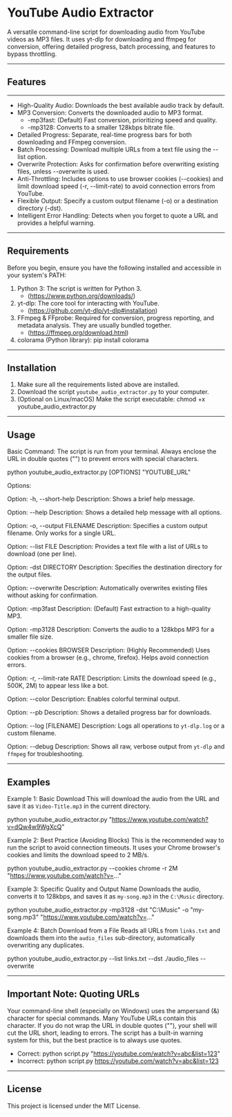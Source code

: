 # YouTube Audio Extractor


A versatile command-line script for downloading audio from YouTube videos as MP3 files. It uses yt-dlp for downloading and ffmpeg for conversion, offering detailed progress, batch processing, and features to bypass throttling.

----------------
## Features
----------------

- High-Quality Audio: Downloads the best available audio track by default.
- MP3 Conversion: Converts the downloaded audio to MP3 format.
  - -mp3fast: (Default) Fast conversion, prioritizing speed and quality.
  - -mp3128: Converts to a smaller 128kbps bitrate file.
- Detailed Progress: Separate, real-time progress bars for both downloading and FFmpeg conversion.
- Batch Processing: Download multiple URLs from a text file using the --list option.
- Overwrite Protection: Asks for confirmation before overwriting existing files, unless --overwrite is used.
- Anti-Throttling: Includes options to use browser cookies (--cookies) and limit download speed (-r, --limit-rate) to avoid connection errors from YouTube.
- Flexible Output: Specify a custom output filename (-o) or a destination directory (-dst).
- Intelligent Error Handling: Detects when you forget to quote a URL and provides a helpful warning.

----------------
Requirements
----------------

Before you begin, ensure you have the following installed and accessible in your system's PATH:

1. Python 3: The script is written for Python 3.
   - (https://www.python.org/downloads/)
2. yt-dlp: The core tool for interacting with YouTube.
   - (https://github.com/yt-dlp/yt-dlp#installation)
3. FFmpeg & FFprobe: Required for conversion, progress reporting, and metadata analysis. They are usually bundled together.
   - (https://ffmpeg.org/download.html)
4. colorama (Python library):
   pip install colorama

----------------
Installation
----------------

1. Make sure all the requirements listed above are installed.
2. Download the script `youtube_audio_extractor.py` to your computer.
3. (Optional on Linux/macOS) Make the script executable:
   chmod +x youtube_audio_extractor.py

----------------
Usage
----------------

Basic Command:
The script is run from your terminal. Always enclose the URL in double quotes ("") to prevent errors with special characters.

  python youtube_audio_extractor.py [OPTIONS] "YOUTUBE_URL"

Options:

  Option: -h, --short-help
  Description: Shows a brief help message.

  Option: --help
  Description: Shows a detailed help message with all options.

  Option: -o, --output FILENAME
  Description: Specifies a custom output filename. Only works for a single URL.

  Option: --list FILE
  Description: Provides a text file with a list of URLs to download (one per line).

  Option: -dst DIRECTORY
  Description: Specifies the destination directory for the output files.

  Option: --overwrite
  Description: Automatically overwrites existing files without asking for confirmation.

  Option: -mp3fast
  Description: (Default) Fast extraction to a high-quality MP3.

  Option: -mp3128
  Description: Converts the audio to a 128kbps MP3 for a smaller file size.

  Option: --cookies BROWSER
  Description: (Highly Recommended) Uses cookies from a browser (e.g., chrome, firefox). Helps avoid connection errors.

  Option: -r, --limit-rate RATE
  Description: Limits the download speed (e.g., 500K, 2M) to appear less like a bot.

  Option: --color
  Description: Enables colorful terminal output.

  Option: --pb
  Description: Shows a detailed progress bar for downloads.

  Option: --log [FILENAME]
  Description: Logs all operations to `yt-dlp.log` or a custom filename.

  Option: --debug
  Description: Shows all raw, verbose output from `yt-dlp` and `ffmpeg` for troubleshooting.

----------------
Examples
----------------

Example 1: Basic Download
This will download the audio from the URL and save it as `Video-Title.mp3` in the current directory.

  python youtube_audio_extractor.py "https://www.youtube.com/watch?v=dQw4w9WgXcQ"

Example 2: Best Practice (Avoiding Blocks)
This is the recommended way to run the script to avoid connection timeouts. It uses your Chrome browser's cookies and limits the download speed to 2 MB/s.

  python youtube_audio_extractor.py --cookies chrome -r 2M "https://www.youtube.com/watch?v=..."

Example 3: Specific Quality and Output Name
Downloads the audio, converts it to 128kbps, and saves it as `my-song.mp3` in the `C:\Music` directory.

  python youtube_audio_extractor.py -mp3128 -dst "C:\Music" -o "my-song.mp3" "https://www.youtube.com/watch?v=..."

Example 4: Batch Download from a File
Reads all URLs from `links.txt` and downloads them into the `audio_files` sub-directory, automatically overwriting any duplicates.

  python youtube_audio_extractor.py --list links.txt --dst ./audio_files --overwrite

----------------
Important Note: Quoting URLs
----------------

Your command-line shell (especially on Windows) uses the ampersand (&) character for special commands. Many YouTube URLs contain this character. If you do not wrap the URL in double quotes (""), your shell will cut the URL short, leading to errors. The script has a built-in warning system for this, but the best practice is to always use quotes.

  - Correct: python script.py "https://youtube.com/watch?v=abc&list=123"
  - Incorrect: python script.py https://youtube.com/watch?v=abc&list=123

----------------
License
----------------

This project is licensed under the MIT License.
